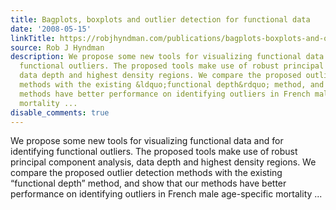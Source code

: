 ```yaml
---
title: Bagplots, boxplots and outlier detection for functional data
date: '2008-05-15'
linkTitle: https://robjhyndman.com/publications/bagplots-boxplots-and-outlier-detection-for-functional-data/
source: Rob J Hyndman
description: We propose some new tools for visualizing functional data and for identifying
  functional outliers. The proposed tools make use of robust principal component analysis,
  data depth and highest density regions. We compare the proposed outlier detection
  methods with the existing &ldquo;functional depth&rdquo; method, and show that our
  methods have better performance on identifying outliers in French male age-specific
  mortality ...
disable_comments: true
---
```

We propose some new tools for visualizing functional data and for identifying functional outliers. The proposed tools make use of robust principal component analysis, data depth and highest density regions. We compare the proposed outlier detection methods with the existing &ldquo;functional depth&rdquo; method, and show that our methods have better performance on identifying outliers in French male age-specific mortality ...